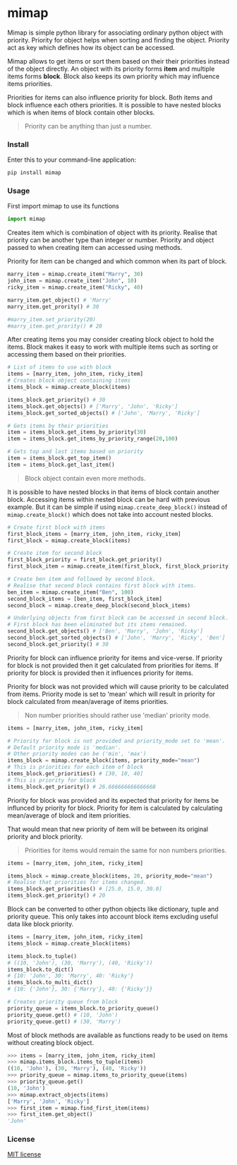 # mimap
Mimap is simple python library for associating ordinary python object
with priority. Priority for object helps when sorting and finding the
object. Priority act as key which defines how its object can be accessed.

Mimap allows to get items or sort them based on their their priorities 
instead of the object directly. An object with its priority forms **item**
and multiple items forms **block**. Block also keeps its own priority
which may influence items priorities.

Priorities for items can also influence priority for block. Both items 
and block influence each others priorities. It is possible to have 
nested blocks which is when items of block contain other blocks.

> Priority can be anything than just a number.


### Install
Enter this to your command-line application:
```bash
pip install mimap
```

### Usage

First import mimap to use its functions
```python
import mimap
```

Creates item which is combination of object with its priority. Realise that 
priority can be another type than integer or number. Priority and object
passed to when creating item can accessed using methods. 

Priority for item can be changed and which common when its part of block.

```python
marry_item = mimap.create_item("Marry", 30)
john_item = mimap.create_item("John", 10)
ricky_item = mimap.create_item("Ricky", 40)

marry_item.get_object() # 'Marry'
marry_item.get_prority() # 30

#marry_item.set_priority(20)
#marry_item.get_prority() # 20
```

After creating items you may consider creating block object to hold the 
items. Block makes it easy to work with multiple items such as sorting
or accessing them based on their priorities.

```python
# List of items to use with block
items = [marry_item, john_item, ricky_item]
# Creates block object containing items
items_block = mimap.create_block(items)

items_block.get_priority() # 30
items_block.get_objects() # ['Marry', 'John', 'Ricky']
items_block.get_sorted_objects() # ['John', 'Marry', 'Ricky']

# Gets items by their priorities
item = items_block.get_items_by_priority(30)
item = items_block.get_items_by_priority_range(20,100)

# Gets top and last items based on priority
item = items_block.get_top_item()
item = items_block.get_last_item()
```
> Block object contain even more methods.


It is possible to have nested blocks in that items of block contain another
block. Accessing items within nested block can be hard with previous 
example. But it can be simple if using `mimap.create_deep_block()` instead
of `mimap.create_block()` which does not take into account nested blocks.

```python
# Create first block with items
first_block_items = [marry_item, john_item, ricky_item]
first_block = mimap.create_block(items)

# Create item for second block
first_block_priority = first_block.get_priority()
first_block_item = mimap.create_item(first_block, first_block_priority)

# Create ben item and followed by second block.
# Realise that second block contains first block with items.
ben_item = mimap.create_item("Ben", 100)
second_block_items = [ben_item, first_block_item]
second_block = mimap.create_deep_block(second_block_items)

# Underlying objects from first block can be accessed in second block.
# First block has been eliminated but its items remained.
second_block.get_objects() # ['Ben', 'Marry', 'John', 'Ricky']
second_block.get_sorted_objects() # ['John', 'Marry', 'Ricky', 'Ben']
second_block.get_priority() # 30
```


Priority for block can influence priority for items and vice-verse. If 
priority for block is not provided then it get calculated from priorities
for items. If priority for block is provided then it influences priority for items.

Priority for block was not provided which will cause priority to be 
calculated from items. Priority mode is set to 'mean' which will result in 
priority for block calculated from mean/average of items priorities.

> Non number priorities should rather use 'median' priority mode.

```python
items = [marry_item, john_item, ricky_item]

# Priority for block is not provided and priority_mode set to 'mean'.
# Default priority mode is 'median'.
# Other priority modes can be ('min', 'max')
items_block = mimap.create_block(items, priority_mode="mean")
# This is priorities for each item of block
items_block.get_priorities() # [30, 10, 40]
# This is priority for block
items_block.get_priority() # 26.666666666666668
```

Priority for block was provided and its expected that priority for items
be influnced by priority for block. Priority for item is calculated by 
calculating mean/average of block and item priorities. 

That would mean that new priority of item will be between its original priority and block priority.

> Priorities for items would remain the same for non numbers priorities.

```python
items = [marry_item, john_item, ricky_item]

items_block = mimap.create_block(items, 20, priority_mode="mean")
# Realise that priorities for items changed.
items_block.get_priorities() # [25.0, 15.0, 30.0]
items_block.get_priority() # 20
```

Block can be converted to other python objects like dictionary, tuple 
and priority queue. This only takes into account block items excluding
useful data like block priority.

```python
items = [marry_item, john_item, ricky_item]
items_block = mimap.create_block(items)

items_block.to_tuple() 
# ((10, 'John'), (30, 'Marry'), (40, 'Ricky'))
items_block.to_dict() 
# {10: 'John', 30: 'Marry', 40: 'Ricky'}
items_block.to_multi_dict() 
# {10: {'John'}, 30: {'Marry'}, 40: {'Ricky'}}

# Creates priority queue from block
priority_queue = items_block.to_priority_queue()
priority_queue.get() # (10, 'John')
priority_queue.get() # (30, 'Marry')
```


Most of block methods are available as functions ready to be used on items
without creating block object. 
```python
>>> items = [marry_item, john_item, ricky_item]
>>> mimap.items_block.items_to_tuple(items) 
((10, 'John'), (30, 'Marry'), (40, 'Ricky'))
>>> priority_queue = mimap.items_to_priority_queue(items)
>>> priority_queue.get()
(10, 'John')
>>> mimap.extract_objects(items)
['Marry', 'John', 'Ricky']
>>> first_item = mimap.find_first_item(items)
>>> first_item.get_object()
'John'
```

### License
[MIT license](https://github.com/sekgobela-kevin/mimap/blob/main/LICENSE)
